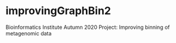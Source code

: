 # improvingGraphBin2
Bioinformatics Institute Autumn 2020 Project: Improving binning of metagenomic data 
